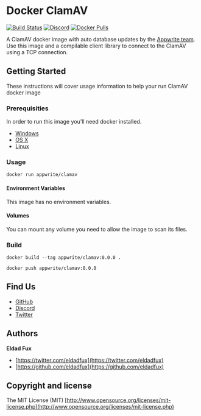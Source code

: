 # Docker ClamAV

[![Build Status](https://travis-ci.org/appwrite/php-clamav.svg?branch=master)](https://travis-ci.org/appwrite/php-clamav)
[![Discord](https://badgen.net/badge/discord/chat/green)](https://discord.gg/GSeTUeA)
[![Docker Pulls](https://badgen.net/docker/pulls/appwrite/clamav)](https://travis-ci.org/appwrite/clamav)

A ClamAV docker image with auto database updates by the [Appwrite team](https://github.com/appwrite). Use this image and a compilable client library to connect to the ClamAV using a TCP connection.

## Getting Started

These instructions will cover usage information to help your run ClamAV docker image 

### Prerequisities

In order to run this image you'll need docker installed.

* [Windows](https://docs.docker.com/windows/started)
* [OS X](https://docs.docker.com/mac/started/)
* [Linux](https://docs.docker.com/linux/started/)

### Usage

```shell
docker run appwrite/clamav
```

#### Environment Variables

This image has no environment variables. 

#### Volumes

You can mount any volume you need to allow the image to scan its files. 

### Build

```
docker build --tag appwrite/clamav:0.0.0 .
```

``
docker push appwrite/clamav:0.0.0
``

## Find Us

* [GitHub](https://github.com/appwrite)
* [Discord](https://discord.gg/GSeTUeA)
* [Twitter](https://twitter.com/appwrite_io)

## Authors

**Eldad Fux**

+ [https://twitter.com/eldadfux](https://twitter.com/eldadfux)
+ [https://github.com/eldadfux](https://github.com/eldadfux)

## Copyright and license

The MIT License (MIT) [http://www.opensource.org/licenses/mit-license.php](http://www.opensource.org/licenses/mit-license.php)
